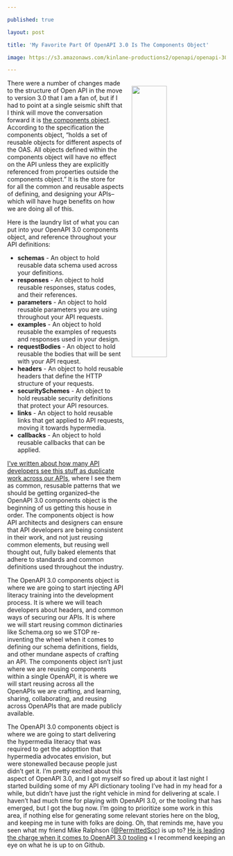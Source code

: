 ---
published: true
layout: post
title: 'My Favorite Part Of OpenAPI 3.0 Is The Components Object'
image: https://s3.amazonaws.com/kinlane-productions2/openapi/openapi-30-components-object.png
---

<p><a href="https://github.com/OAI/OpenAPI-Specification/blob/master/versions/3.0.0.md#componentsObject"><img src="https://s3.amazonaws.com/kinlane-productions2/openapi/openapi-30-components-object.png" align="right" width="40%" style="padding: 15px;" /></a>
<p>There were a number of changes made to the structure of Open API in the move to version 3.0 that I am a fan of, but if I had to point at a single seismic shift that I think will move the conversation forward it is <a href="https://github.com/OAI/OpenAPI-Specification/blob/master/versions/3.0.0.md#componentsObject">the components object</a>. According to the specification the components object, “holds a set of reusable objects for different aspects of the OAS. All objects defined within the components object will have no effect on the API unless they are explicitly referenced from properties outside the components object.” It is the store for for all the common and reusable aspects of defining, and designing your APIs–which will have huge benefits on how we are doing all of this.

<p>Here is the laundry list of what you can put into your OpenAPI 3.0 components object, and reference throughout your API definitions:

<ul>
  <li><strong>schemas</strong> - An object to hold reusable data schema used across your definitions.</li>
  <li><strong>responses</strong> - An object to hold reusable responses, status codes, and their references.</li>
  <li><strong>parameters</strong> - An object to hold reusable parameters you are using throughout your API requests.</li>
  <li><strong>examples</strong> - An object to hold reusable the examples of requests and responses used in your design.</li>
  <li><strong>requestBodies</strong> - An object to hold reusable the bodies that will be sent with your API request.</li>
  <li><strong>headers</strong> - An object to hold reusable headers that define the HTTP structure of your requests.</li>
  <li><strong>securitySchemes</strong> - An object to hold reusable security definitions that protect your API resources.</li>
  <li><strong>links</strong> - An object to hold reusable links that get applied to API requests, moving it towards hypermedia.</li>
  <li><strong>callbacks</strong> - An object to hold reusable callbacks that can be applied.</li>
</ul>

<p><a href="http://apievangelist.com/2017/07/31/you-see-duplicate-work-while-i-see-common-patterns/">I’ve written about how many API developers see this stuff as duplicate work across our APIs</a>, where I see them as common, resusable patterns that we should be getting organized–the OpenAPI 3.0 components object is the beginning of us getting this house in order. The components object is how API architects and designers can ensure that API developers are being consistent in their work, and not just reusing common elements, but reusing well thought out, fully baked elements that adhere to standards and common definitions used throughout the industry.

<p>The OpenAPI 3.0 components object is where we are going to start injecting API literacy training into the development process. It is where we will teach developers about headers, and common ways of securing our APIs. It is where we will start reusing common dictinaries like Schema.org so we STOP re-inventing the wheel when it comes to defining our schema definitions, fields, and other mundane aspects of crafting an API. The components object isn’t just where we are reusing components within a single OpenAPI, it is where we will start reusing across all the OpenAPIs we are crafting, and learning, sharing, collaborating, and reusing across OpenAPIs that are made publicly available.

<p>The OpenAPI 3.0 components object is where we are going to start delivering the hypermedia literacy that was required to get the adopttion that hypermedia advocates envision, but were stonewalled because people just didn’t get it. I’m pretty excited about this aspect of OpenAPI 3.0, and I got myself so fired up about it last night I started building some of my API dictionary tooling I’ve had in my head for a while, but didn’t have just the right vehicle in mind for delivering at scale. I haven’t had much time for playing with OpenAPI 3.0, or the tooling that has emerged, but I got the bug now. I’m going to prioritize some work in this area, if nothing else for generating some relevant stories here on the blog, and keeping me in tune with folks are doing. Oh, that reminds me, have you seen what my friend Mike Ralphson (<a href="https://twitter.com/PermittedSoc">@PermittedSoc</a>) is up to? <a href="https://github.com/Mermade/">He is leading the charge when it comes to OpenAPI 3.0 tooling</a> « I recommend keeping an eye on what he is up to on Github.


